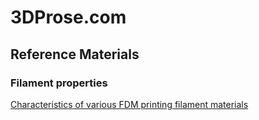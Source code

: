 # 3DProse.com

## Reference Materials

### Filament properties

[Characteristics of various FDM printing filament materials](./materials/README.md)


